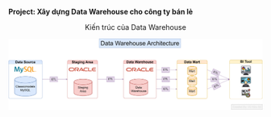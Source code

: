 **Project: Xây dựng Data Warehouse cho công ty bán lẻ**

<center>Kiến trúc của Data Warehouse</center>

![Data Warehouse Architecture](https://github.com/vuhuusy/Data-Warehouse-for-Classicmodels-Database/blob/main/data%20warehouse/Data%20Warehouse%20Architecture.png)
